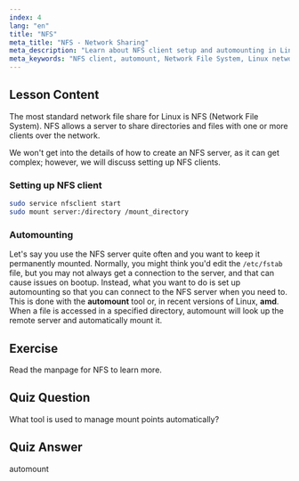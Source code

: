 ```yaml
---
index: 4
lang: "en"
title: "NFS"
meta_title: "NFS - Network Sharing"
meta_description: "Learn about NFS client setup and automounting in Linux. Understand how to connect to network file shares and use automount for seamless access."
meta_keywords: "NFS client, automount, Network File System, Linux networking, mount command, Linux tutorial, beginner"
---
```


## Lesson Content

The most standard network file share for Linux is NFS (Network File System). NFS allows a server to share directories and files with one or more clients over the network.

We won't get into the details of how to create an NFS server, as it can get complex; however, we will discuss setting up NFS clients.

### Setting up NFS client

```bash
sudo service nfsclient start
sudo mount server:/directory /mount_directory
```

### Automounting

Let's say you use the NFS server quite often and you want to keep it permanently mounted. Normally, you might think you'd edit the `/etc/fstab` file, but you may not always get a connection to the server, and that can cause issues on bootup. Instead, what you want to do is set up automounting so that you can connect to the NFS server when you need to. This is done with the **automount** tool or, in recent versions of Linux, **amd**. When a file is accessed in a specified directory, automount will look up the remote server and automatically mount it.

## Exercise

Read the manpage for NFS to learn more.

## Quiz Question

What tool is used to manage mount points automatically?

## Quiz Answer

automount
